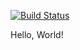 [![Build Status](https://travis-ci.org/twschiller/sentry.svg)](https://travis-ci.org/twschiller/sentry)

Hello, World!
